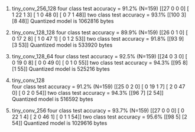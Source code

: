 1. tiny_conv_256_128
	four class test accuracy = 91.2% (N=159)
	 [[27  0  0  0]
	 [ 1 22  1  3]
	 [ 1  0 48  0]
	 [ 0  7  1 48]]
 	two class test accuracy = 93.1%
	[[100 3]
	[8 48]]
	Quantized model is 1062816 bytes

2. tiny_conv_128_128
	four class test accuracy = 89.9% (N=159)
	[[26  0  1  0]
	[ 0 17  2  8]
	[ 1  0 47  1]
	[ 0  1  2 53]]
	two class test accuracy = 91.8%
	[[93 9]
	[3 53]]
	Quantized model is 533920 bytes


3. tiny_conv_128_64
	four class test accuracy = 92.5% (N=159)
	 [[24  0  3  0]
	 [ 0 19  0  8]
	 [ 0  0 49  0]
	 [ 0  1  0 55]]
	two class test accuracy = 94.3%
	[[95 8]
	[1 55]]
	Quantized model is 525216 bytes
4. tiny_conv_128	
	four class test accuracy = 91.2% (N=159)
	 [[25  0  2  0]
	 [ 0 19  1  7]
	 [ 2  0 47  0]
	 [ 0  2  0 54]]
	two class test accuracy = 94.3%
	[[96 7]
	[2 54]]
	Quantized model is 516592 bytes
5. tiny_conv_256
	four class test accuracy = 93.7% (N=159)
	[[27  0  0  0]
	 [ 0 22  1  4]
	 [ 2  0 46  1]
	 [ 0  1  1 54]]
	 two class test accuracy = 95.6%
	[[98 5]
	[2 54]]
	Quantized model is 1029616 bytes

